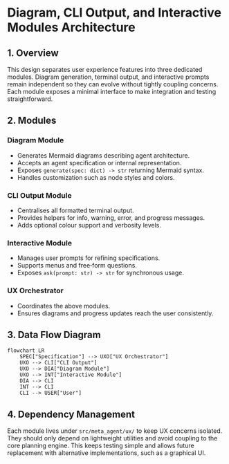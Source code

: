 # Diagram, CLI Output, and Interactive Modules Architecture

## 1. Overview

This design separates user experience features into three dedicated modules. Diagram generation, terminal output, and interactive prompts remain independent so they can evolve without tightly coupling concerns. Each module exposes a minimal interface to make integration and testing straightforward.

## 2. Modules

### Diagram Module
- Generates Mermaid diagrams describing agent architecture.
- Accepts an agent specification or internal representation.
- Exposes `generate(spec: dict) -> str` returning Mermaid syntax.
- Handles customization such as node styles and colors.

### CLI Output Module
- Centralises all formatted terminal output.
- Provides helpers for info, warning, error, and progress messages.
- Adds optional colour support and verbosity levels.

### Interactive Module
- Manages user prompts for refining specifications.
- Supports menus and free‑form questions.
- Exposes `ask(prompt: str) -> str` for synchronous usage.

### UX Orchestrator
- Coordinates the above modules.
- Ensures diagrams and progress updates reach the user consistently.

## 3. Data Flow Diagram

```mermaid
flowchart LR
    SPEC["Specification"] --> UXO["UX Orchestrator"]
    UXO --> CLI["CLI Output"]
    UXO --> DIA["Diagram Module"]
    UXO --> INT["Interactive Module"]
    DIA --> CLI
    INT --> CLI
    CLI --> USER["User"]
```

## 4. Dependency Management

Each module lives under `src/meta_agent/ux/` to keep UX concerns isolated. They
should only depend on lightweight utilities and avoid coupling to the core
planning engine. This keeps testing simple and allows future replacement with
alternative implementations, such as a graphical UI.
